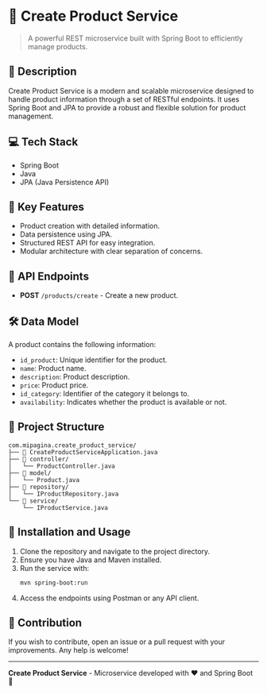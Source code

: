 # 🛒 Create Product Service

> A powerful REST microservice built with Spring Boot to efficiently manage products.

## 🚀 Description
Create Product Service is a modern and scalable microservice designed to handle product information through a set of RESTful endpoints. It uses Spring Boot and JPA to provide a robust and flexible solution for product management.

## 💻 Tech Stack
- Spring Boot
- Java
- JPA (Java Persistence API)

## 🌟 Key Features
- Product creation with detailed information.
- Data persistence using JPA.
- Structured REST API for easy integration.
- Modular architecture with clear separation of concerns.

## 📌 API Endpoints

- **POST** `/products/create` - Create a new product.

## 🛠 Data Model

A product contains the following information:
- `id_product`: Unique identifier for the product.
- `name`: Product name.
- `description`: Product description.
- `price`: Product price.
- `id_category`: Identifier of the category it belongs to.
- `availability`: Indicates whether the product is available or not.

## 📂 Project Structure
```
com.mipagina.create_product_service/
├── 📄 CreateProductServiceApplication.java
├── 📁 controller/
│   └── ProductController.java
├── 📁 model/
│   └── Product.java
├── 📁 repository/
│   └── IProductRepository.java
└── 📁 service/
    └── IProductService.java
```

## 🚀 Installation and Usage
1. Clone the repository and navigate to the project directory.
2. Ensure you have Java and Maven installed.
3. Run the service with:
   ```sh
   mvn spring-boot:run
   ```
4. Access the endpoints using Postman or any API client.

## 📌 Contribution
If you wish to contribute, open an issue or a pull request with your improvements. Any help is welcome!

---
**Create Product Service** - Microservice developed with ❤️ and Spring Boot 🚀

